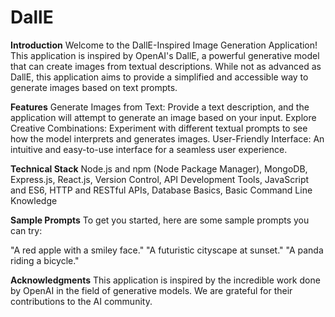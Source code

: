 # DallE
**Introduction**
Welcome to the DallE-Inspired Image Generation Application! This application is inspired by OpenAI's DallE, a powerful generative model that can create images from textual descriptions. While not as advanced as DallE, this application aims to provide a simplified and accessible way to generate images based on text prompts.

**Features**
Generate Images from Text: Provide a text description, and the application will attempt to generate an image based on your input.
Explore Creative Combinations: Experiment with different textual prompts to see how the model interprets and generates images.
User-Friendly Interface: An intuitive and easy-to-use interface for a seamless user experience.

**Technical Stack**
Node.js and npm (Node Package Manager), MongoDB, Express.js, React.js, Version Control, API Development Tools, JavaScript and ES6, HTTP and RESTful APIs, Database Basics, Basic Command Line Knowledge

**Sample Prompts**
To get you started, here are some sample prompts you can try:

"A red apple with a smiley face."
"A futuristic cityscape at sunset."
"A panda riding a bicycle."

**Acknowledgments**
This application is inspired by the incredible work done by OpenAI in the field of generative models. We are grateful for their contributions to the AI community.
